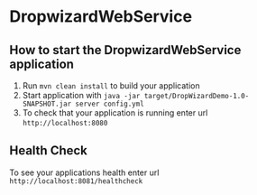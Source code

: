# DropwizardWebService

How to start the DropwizardWebService application
---

1. Run `mvn clean install` to build your application
1. Start application with `java -jar target/DropWizardDemo-1.0-SNAPSHOT.jar server config.yml`
1. To check that your application is running enter url `http://localhost:8080`

Health Check
---
To see your applications health enter url `http://localhost:8081/healthcheck`
